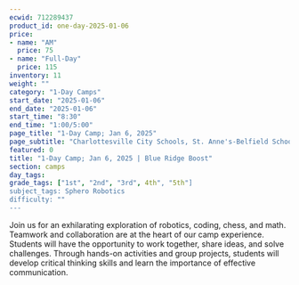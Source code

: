 ```yaml
---
ecwid: 712289437
product_id: one-day-2025-01-06
price:
- name: "AM"
  price: 75
- name: "Full-Day"
  price: 115
inventory: 11
weight: ""
category: "1-Day Camps"
start_date: "2025-01-06"
end_date: "2025-01-06"
start_time: "8:30"
end_time: "1:00/5:00"
page_title: "1-Day Camp; Jan 6, 2025"
page_subtitle: "Charlottesville City Schools, St. Anne's-Belfield School"
featured: 0
title: "1-Day Camp; Jan 6, 2025 | Blue Ridge Boost"
section: camps
day_tags: 
grade_tags: ["1st", "2nd", "3rd", 4th", "5th"]
subject_tags: Sphero Robotics
difficulty: ""
---
```

Join us for an exhilarating exploration of robotics, coding, chess, and math. Teamwork and collaboration are at the heart of our camp experience. Students will have the opportunity to work together, share ideas, and solve challenges. Through hands-on activities and group projects, students will develop critical thinking skills and learn the importance of effective communication.
